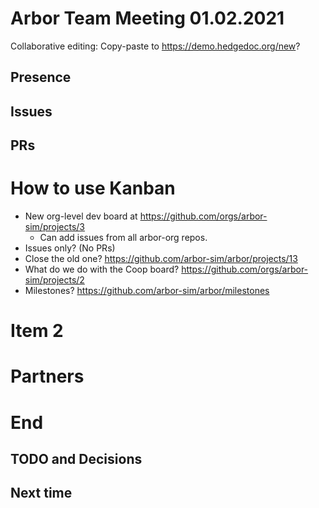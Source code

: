 Arbor Team Meeting 01.02.2021
=============================

Collaborative editing: Copy-paste to <https://demo.hedgedoc.org/new>?

Presence
--------



Issues
------



PRs
---



How to use Kanban
=================

* New org-level dev board at https://github.com/orgs/arbor-sim/projects/3
    * Can add issues from all arbor-org repos.
* Issues only? (No PRs)
* Close the old one? https://github.com/arbor-sim/arbor/projects/13
* What do we do with the Coop board? https://github.com/orgs/arbor-sim/projects/2
* Milestones? https://github.com/arbor-sim/arbor/milestones

Item 2
======



Partners
========



End
===

TODO and Decisions
------------------



Next time
---------

